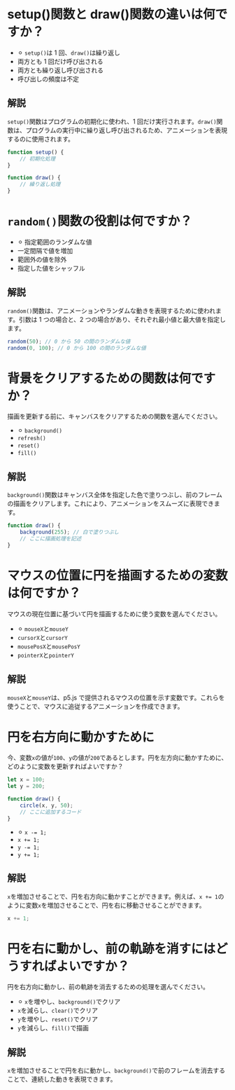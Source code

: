 # setup()関数と draw()関数の違いは何ですか？

-   ⚪︎ `setup()`は 1 回、`draw()`は繰り返し
-   両方とも 1 回だけ呼び出される
-   両方とも繰り返し呼び出される
-   呼び出しの頻度は不定

## 解説

`setup()`関数はプログラムの初期化に使われ、1 回だけ実行されます。`draw()`関数は、プログラムの実行中に繰り返し呼び出されるため、アニメーションを表現するのに使用されます。

```js
function setup() {
    // 初期化処理
}

function draw() {
    // 繰り返し処理
}
```

# `random()`関数の役割は何ですか？

-   ⚪︎ 指定範囲のランダムな値
-   一定間隔で値を増加
-   範囲外の値を除外
-   指定した値をシャッフル

## 解説

`random()`関数は、アニメーションやランダムな動きを表現するために使われます。引数は 1 つの場合と、2 つの場合があり、それぞれ最小値と最大値を指定します。

```js
random(50); // 0 から 50 の間のランダムな値
random(0, 100); // 0 から 100 の間のランダムな値
```

# 背景をクリアするための関数は何ですか？

描画を更新する前に、キャンバスをクリアするための関数を選んでください。

-   ⚪︎ `background()`
-   `refresh()`
-   `reset()`
-   `fill()`

## 解説

`background()`関数はキャンバス全体を指定した色で塗りつぶし、前のフレームの描画をクリアします。これにより、アニメーションをスムーズに表現できます。

```js
function draw() {
    background(255); // 白で塗りつぶし
    // ここに描画処理を記述
}
```

# マウスの位置に円を描画するための変数は何ですか？

マウスの現在位置に基づいて円を描画するために使う変数を選んでください。

-   ⚪︎ `mouseX`と`mouseY`
-   `cursorX`と`cursorY`
-   `mousePosX`と`mousePosY`
-   `pointerX`と`pointerY`

## 解説

`mouseX`と`mouseY`は、p5.js で提供されるマウスの位置を示す変数です。これらを使うことで、マウスに追従するアニメーションを作成できます。

# 円を右方向に動かすために

今、変数`x`の値が`100`、`y`の値が`200`であるとします。円を左方向に動かすために、どのように変数を更新すればよいですか？

```js
let x = 100;
let y = 200;

function draw() {
    circle(x, y, 50);
    // ここに追加するコード
}
```

-   ⚪︎ `x -= 1;`
-   `x += 1;`
-   `y -= 1;`
-   `y += 1;`

## 解説

`x`を増加させることで、円を右方向に動かすことができます。例えば、`x += 1`のように変数`x`を増加させることで、円を右に移動させることができます。

```js
x += 1;
```

# 円を右に動かし、前の軌跡を消すにはどうすればよいですか？

円を右方向に動かし、前の軌跡を消去するための処理を選んでください。

-   ⚪︎ `x`を増やし、`background()`でクリア
-   `x`を減らし、`clear()`でクリア
-   `y`を増やし、`reset()`でクリア
-   `y`を減らし、`fill()`で描画

## 解説

`x`を増加させることで円を右に動かし、`background()`で前のフレームを消去することで、連続した動きを表現できます。

